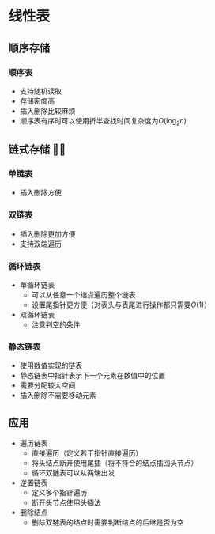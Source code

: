 # 线性表

## 顺序存储

### 顺序表

- 支持随机读取
- 存储密度高
- 插入删除比较麻烦
- 顺序表有序时可以使用折半查找时间复杂度为$O(\log_2n)$

## 链式存储 🌟🌟

### 单链表

- 插入删除方便

### 双链表

- 插入删除更加方便
- 支持双端遍历

### 循环链表

- 单循环链表
  - 可以从任意一个结点遍历整个链表
  - 设置尾指针更方便（对表头与表尾进行操作都只需要$O(1)$）
- 双循环链表
  - 注意判空的条件

### 静态链表

- 使用数值实现的链表
- 静态链表中指针表示下一个元素在数值中的位置
- 需要分配较大空间
- 插入删除不需要移动元素

## 应用

- 遍历链表
  - 直接遍历（定义若干指针直接遍历）
  - 将头结点断开使用尾插（将不符合的结点插回头节点）
  - 循环双链表可以从两端出发
- 逆置链表
  - 定义多个指针遍历
  - 断开头节点使用头插法
- 删除结点
  - 删除双链表的结点时需要判断结点的后继是否为空
